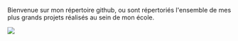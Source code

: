 Bienvenue sur mon répertoire github, ou sont répertoriés l'ensemble de mes plus grands projets réalisés au sein de mon école. 

<img src="https://github-readme-stats.vercel.app/api?username=II-vico14-II&&show_icons=true&title_color=FFFFFF&icon_color=2FAADC&text_color=daf7dc&bg_color=151515">
